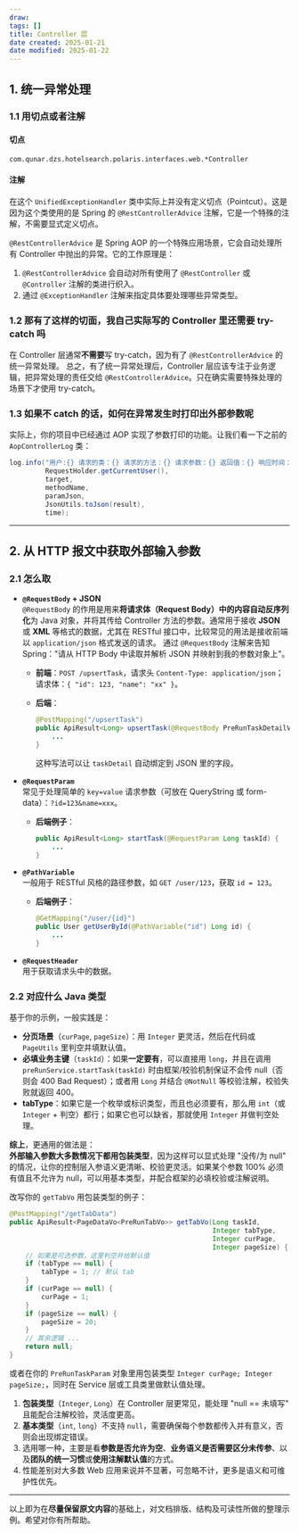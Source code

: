 ```yaml
---
draw:
tags: []
title: Controller 层
date created: 2025-01-21
date modified: 2025-01-22
---
```


## 1. 统一异常处理

### 1.1 用切点或者注解

#### 切点

```plaintext
com.qunar.dzs.hotelsearch.polaris.interfaces.web.*Controller
```

#### 注解

在这个 `UnifiedExceptionHandler` 类中实际上并没有定义切点（Pointcut）。这是因为这个类使用的是 Spring 的 `@RestControllerAdvice` 注解，它是一个特殊的注解，不需要显式定义切点。

`@RestControllerAdvice` 是 Spring AOP 的一个特殊应用场景，它会自动处理所有 Controller 中抛出的异常。它的工作原理是：

1. `@RestControllerAdvice` 会自动对所有使用了 `@RestController` 或 `@Controller` 注解的类进行织入。
2. 通过 `@ExceptionHandler` 注解来指定具体要处理哪些异常类型。

### 1.2 那有了这样的切面，我自己实际写的 Controller 里还需要 try-catch 吗

在 Controller 层通常**不需要**写 try-catch，因为有了 `@RestControllerAdvice` 的统一异常处理。
总之，有了统一异常处理后，Controller 层应该专注于业务逻辑，把异常处理的责任交给 `@RestControllerAdvice`。只在确实需要特殊处理的场景下才使用 try-catch。

### 1.3 如果不 catch 的话，如何在异常发生时打印出外部参数呢

实际上，你的项目中已经通过 AOP 实现了参数打印的功能。让我们看一下之前的 `AopControllerLog` 类：

```java
log.info("用户:{} 请求的类：{} 请求的方法：{} 请求参数：{} 返回值：{} 响应时间： {} ",
         RequestHolder.getCurrentUser(),
         target,
         methodName,
         paramJson,
         JsonUtils.toJson(result),
         time);
```

---

## 2. 从 HTTP 报文中获取外部输入参数

### 2.1 怎么取

- **`@RequestBody` + JSON**  
    `@RequestBody` 的作用是用来**将请求体（Request Body）中的内容自动反序列化**为 Java 对象，并将其传给 Controller 方法的参数。通常用于接收 **JSON** 或 **XML** 等格式的数据，尤其在 RESTful 接口中，比较常见的用法是接收前端以 `application/json` 格式发送的请求。
    通过 `@RequestBody` 注解来告知 Spring："请从 HTTP Body 中读取并解析 JSON 并映射到我的参数对象上"。
    
    - **前端**：`POST /upsertTask`，请求头 `Content-Type: application/json`；请求体：`{ "id": 123, "name": "xx" }`。
    - **后端**：

        ```java
        @PostMapping("/upsertTask")
        public ApiResult<Long> upsertTask(@RequestBody PreRunTaskDetailVo taskDetail) {
            ...
        }
        ```

        这种写法可以让 `taskDetail` 自动绑定到 JSON 里的字段。

- **`@RequestParam`**  
    常见于处理简单的 `key=value` 请求参数（可放在 QueryString 或 form-data）：`?id=123&name=xxx`。
    
    - **后端例子**：

        ```java
        public ApiResult<Long> startTask(@RequestParam Long taskId) {
            ...
        }
        ```

- **`@PathVariable`**  
    一般用于 RESTful 风格的路径参数，如 `GET /user/123`，获取 `id = 123`。
    
    - **后端例子**：

        ```java
        @GetMapping("/user/{id}")
        public User getUserById(@PathVariable("id") Long id) {
            ...
        }
        ```

- **`@RequestHeader`**  
    用于获取请求头中的数据。
    

### 2.2 对应什么 Java 类型

基于你的示例，一般实践是：

- **分页场景**（`curPage`, `pageSize`）：用 `Integer` 更灵活，然后在代码或 `PageUtils` 里判空并填默认值。
- **必填业务主键**（`taskId`）：如果**一定要有**，可以直接用 `long`，并且在调用 `preRunService.startTask(taskId)` 时由框架/校验机制保证不会传 null（否则会 400 Bad Request）；或者用 `Long` 并结合 `@NotNull` 等校验注解，校验失败就返回 400。
- **tabType**：如果它是一个枚举或标识类型，而且也必须要有，那么用 `int`（或 `Integer` + 判空）都行；如果它也可以缺省，那就使用 `Integer` 并做判空处理。

**综上**，更通用的做法是：  
**外部输入参数大多数情况下都用包装类型**，因为这样可以显式处理 "没传/为 null" 的情况，让你的控制层入参语义更清晰、校验更灵活。如果某个参数 100% 必须有值且不允许为 null，可以用基本类型，并配合框架的必填校验或注解说明。

改写你的 `getTabVo` 用包装类型的例子：

```java
@PostMapping("/getTabData")
public ApiResult<PageDataVo<PreRunTabVo>> getTabVo(Long taskId,
                                                   Integer tabType,
                                                   Integer curPage,
                                                   Integer pageSize) {
    // 如果是可选参数，这里判空并给默认值
    if (tabType == null) {
        tabType = 1; // 默认 tab
    }
    if (curPage == null) {
        curPage = 1;
    }
    if (pageSize == null) {
        pageSize = 20;
    }
    // 其余逻辑 ...
    return null;
}
```

或者在你的 `PreRunTaskParam` 对象里用包装类型 `Integer curPage; Integer pageSize;`，同时在 Service 层或工具类里做默认值处理。

1. **包装类型**（`Integer`, `Long`）在 Controller 层更常见，能处理 "null == 未填写" 且能配合注解校验，灵活度更高。
2. **基本类型**（`int`, `long`）不支持 `null`，需要确保每个参数都传入并有意义，否则会出现绑定错误。
3. 选用哪一种，主要是看**参数是否允许为空**、**业务语义是否需要区分未传参**、以及**团队的统一习惯**或**使用注解默认值**的方式。
4. 性能差别对大多数 Web 应用来说并不显著，可忽略不计，更多是语义和可维护性优先。

---

以上即为在**尽量保留原文内容**的基础上，对文档排版、结构及可读性所做的整理示例。希望对你有所帮助。
